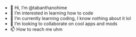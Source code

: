 - 👋 Hi, I’m @tabanthanohime
- 👀 I’m interested in learning how to code
- 🌱 I’m currently learning coding, I know nothing about it lol
- 💞️ I’m looking to collaborate on cool apps and mods
- 📫 How to reach me uhm

<!---
tabanthanohime/tabanthanohime is a ✨ special ✨ repository because its `README.md` (this file) appears on your GitHub profile.
You can click the Preview link to take a look at your changes.
--->
